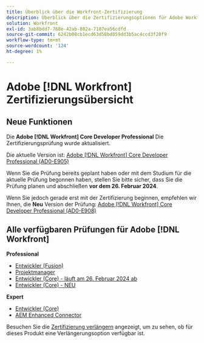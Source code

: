 ```yaml
---
title: Überblick über die Workfront-Zertifizierung
description: Überblick über die Zertifizierungsoptionen für Adobe Workfront
solution: Workfront
exl-id: 3ab8bdd7-768e-42ab-802a-7107ea56cdfd
source-git-commit: 6242b08cb1ecd63d58bd059dd3b5ac4ccd3f20f9
workflow-type: tm+mt
source-wordcount: '124'
ht-degree: 1%

---
```


# Adobe [!DNL Workfront] Zertifizierungsübersicht

## Neue Funktionen

Die **Adobe [!DNL Workfront] Core Developer Professional** Die Zertifizierungsprüfung wurde aktualisiert.

Die aktuelle Version ist: [Adobe [!DNL Workfront] Core Developer Professional (AD0-E905)](/help/certifications/aw/aw-core-p-developer.md)

Wenn Sie die Prüfung bereits geplant haben oder mit dem Studium für die aktuelle Prüfung begonnen haben, stellen Sie bitte sicher, dass Sie die Prüfung planen und abschließen **vor dem 26. Februar 2024**.

Wenn Sie jedoch gerade erst mit der Zertifizierung beginnen, empfehlen wir Ihnen, die **Neu** Version der Prüfung: [Adobe [!DNL Workfront] Core Developer Professional (AD0-E908)](/help/certifications/aw/aw-core-p-developer-23-12.md)

## Alle verfügbaren Prüfungen für Adobe [!DNL Workfront]

**Professional**

* [Entwickler (Fusion)](/help/certifications/aw/aw-fusion-p-developer.md) <!--AD0-E902-->
* [Projektmanager](/help/certifications/aw/aw-p-project-manager.md) <!--AD0-E903-->
* [Entwickler (Core) - läuft am 26. Februar 2024 ab](/help/certifications/aw/aw-core-p-developer.md) <!--AD0-E905-->
* [Entwickler (Core) - NEU](/help/certifications/aw/aw-core-p-developer-23-12.md) <!--AD0-E908-->

**Expert**

* [Entwickler (Core)](/help/certifications/aw/aw-core-e-developer-23-08.md) <!--AD0-E907-->
* [AEM Enhanced Connector](/help/certifications/aw/aw-aem-e-connector.md) <!--AD0-E906-->

Besuchen Sie die [Zertifizierung verlängern](/help/certifications/renew.md) angezeigt, um zu sehen, ob für dieses Produkt eine Verlängerungsoption verfügbar ist.
